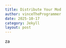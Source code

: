 ```yaml
---
title: Distribute Your Mod
author: vinceTheProgrammer
date: 2025-10-17
category: Jekyll
layout: post
---
```


za